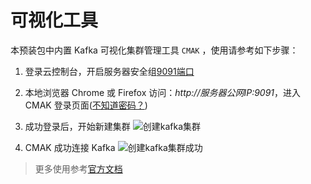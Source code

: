 # 可视化工具

本预装包中内置 Kafka 可视化集群管理工具 `CMAK` ，使用请参考如下步骤：

1. 登录云控制台，开启服务器安全组[9091端口](https://support.websoft9.com/docs/faq/zh/tech-instance.html)

2. 本地浏览器 Chrome 或 Firefox 访问：*http://服务器公网IP:9091*，进入 CMAK 登录页面([不知道密码？](/zh/stack-accounts.md))

3. 成功登录后，开始新建集群
   ![创建kafka集群](https://libs.websoft9.com/Websoft9/DocsPicture/zh/kafka/kafka-addcluster001-websoft9.png)

4. CMAK 成功连接 Kafka
   ![创建kafka集群成功](https://libs.websoft9.com/Websoft9/DocsPicture/zh/kafka/kafka-addcluster002-websoft9.png)

> 更多使用参考[官方文档](https://github.com/yahoo/CMAK)